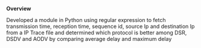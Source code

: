 **Overview**

Developed a module in Python using regular expression to fetch transmission time, reception time, sequence id, source Ip and destination Ip from a IP Trace file and determined which protocol is better among DSR, DSDV and AODV by comparing average delay and maximum delay
